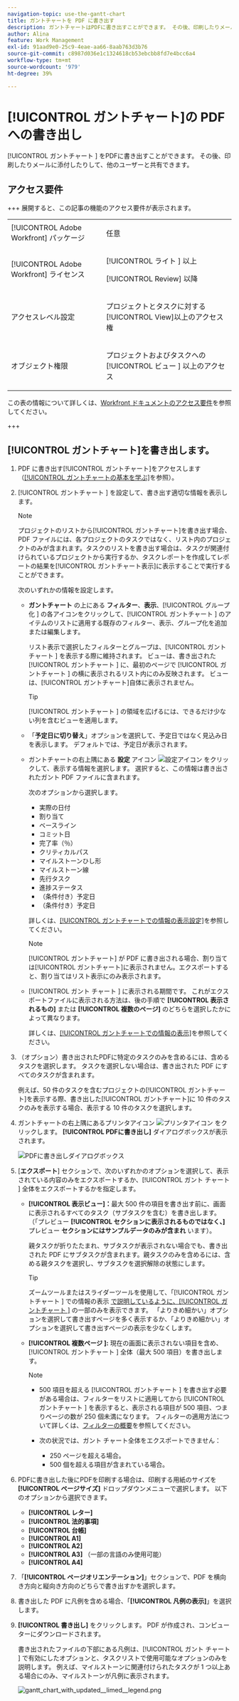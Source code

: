 ```yaml
---
navigation-topic: use-the-gantt-chart
title: ガントチャートを PDF に書き出す
description: ガントチャートはPDFに書き出すことができます。 その後、印刷したりメールに添付したりして、他のユーザーと共有できます。
author: Alina
feature: Work Management
exl-id: 91aad9e0-25c9-4eae-aa66-8aab763d3b76
source-git-commit: c8987d036e1c1324618cb53ebcbb8fd7e4bcc6a4
workflow-type: tm+mt
source-wordcount: '979'
ht-degree: 39%

---
```


# [!UICONTROL ガントチャート]の PDF への書き出し

<!--Audited: 08/2025-->

[!UICONTROL  ガントチャート ] をPDFに書き出すことができます。 その後、印刷したりメールに添付したりして、他のユーザーと共有できます。

## アクセス要件

+++ 展開すると、この記事の機能のアクセス要件が表示されます。 

<table style="table-layout:auto"> 
 <col> 
 <col> 
 <tbody> 
  <tr> 
   <td role="rowheader">[!UICONTROL Adobe Workfront] パッケージ</td> 
   <td> <p>任意</p> </td> 
  </tr> 
  <tr> 
   <td role="rowheader">[!UICONTROL Adobe Workfront] ライセンス</td> 
   <td> <p>[!UICONTROL ライト ] 以上</p>
   <p>[!UICONTROL Review] 以降</p> </td> 
  </tr> 
  <tr> 
   <td role="rowheader">アクセスレベル設定</td> 
   <td> <p>プロジェクトとタスクに対する[!UICONTROL View]以上のアクセス権</p> </td> 
  </tr> 
  <tr> 
   <td role="rowheader">オブジェクト権限</td> 
   <td> <p>プロジェクトおよびタスクへの [!UICONTROL ビュー ] 以上のアクセス</p> </td> 
  </tr> 
 </tbody> 
</table>

この表の情報について詳しくは、[Workfront ドキュメントのアクセス要件](/help/quicksilver/administration-and-setup/add-users/access-levels-and-object-permissions/access-level-requirements-in-documentation.md)を参照してください。

+++

<!--Old:

<table style="table-layout:auto"> 
 <col> 
 <col> 
 <tbody> 
  <tr> 
   <td role="rowheader">[!UICONTROL Adobe Workfront] plan</td> 
   <td> <p>Any </p> </td> 
  </tr> 
  <tr> 
   <td role="rowheader">[!UICONTROL Adobe Workfront] license</td> 
   <td> <p>New:[!UICONTROL Light] or higher</p>
   <p>Current:[!UICONTROL Review] or higher</p> </td> 
  </tr> 
  <tr> 
   <td role="rowheader">Access level configurations</td> 
   <td> <p>[!UICONTROL View] or higher access to Projects and Tasks</p> </td> 
  </tr> 
  <tr> 
   <td role="rowheader">Object permissions</td> 
   <td> <p>[!UICONTROL View] or higher access to the project</p> </td> 
  </tr> 
 </tbody> 
</table>

-->

## [!UICONTROL ガントチャート]を書き出します。

1. PDF に書き出す[!UICONTROL ガントチャート]をアクセスします（[[!UICONTROL ガントチャートの基本を学ぶ]](../../../manage-work/gantt-chart/use-the-gantt-chart/get-started-with-gantt.md)を参照）。
1. [!UICONTROL  ガントチャート ] を設定して、書き出す適切な情報を表示します。

   >[!NOTE]
   >
   >プロジェクトのリストから[!UICONTROL ガントチャート]を書き出す場合、PDF ファイルには、各プロジェクトのタスクではなく、リスト内のプロジェクトのみが含まれます。タスクのリストを書き出す場合は、タスクが関連付けられているプロジェクトから実行するか、タスクレポートを作成してレポートの結果を[!UICONTROL ガントチャート表示]に表示することで実行することができます。

   次のいずれかの情報を設定します。

   * **ガントチャート** の上にある **フィルター**、**表示**、[!UICONTROL  グループ化 ] の各アイコンをクリックして、[!UICONTROL  ガントチャート ] のアイテムのリストに適用する既存のフィルター、表示、グループ化を追加または編集します。

     リスト表示で選択したフィルターとグループは、[!UICONTROL  ガントチャート ] を表示する際に維持されます。 ビューは、書き出された [!UICONTROL  ガントチャート ] に、最初のページで [!UICONTROL  ガントチャート ] の横に表示されるリスト内にのみ反映されます。 ビューは、[!UICONTROL ガントチャート]自体に表示されません。

     >[!TIP]
     >
     >[!UICONTROL  ガントチャート ] の領域を広げるには、できるだけ少ない列を含むビューを適用します。

   * 「**予定日に切り替え**」オプションを選択して、予定日ではなく見込み日を表示します。 デフォルトでは、予定日が表示されます。

   * ガントチャートの右上隅にある **設定** アイコン ![ 設定アイコン ](assets/settings-icon.png) をクリックして、表示する情報を選択します。 選択すると、この情報は書き出されたガント PDF ファイルに含まれます。

     次のオプションから選択します。

      * 実際の日付
      * 割り当て
      * ベースライン
      * コミット日
      * 完了率（％）
      * クリティカルパス
      * マイルストーンひし形
      * マイルストーン線
      * 先行タスク
      * 進捗ステータス
      * （条件付き）予定日
      * （条件付き）予定日

     詳しくは、[[!UICONTROL ガントチャートでの情報の表示設定]](../../../manage-work/gantt-chart/use-the-gantt-chart/configure-info-on-gantt-chart.md)を参照してください。

     >[!NOTE]
     >
     > [!UICONTROL ガントチャート] が PDF に書き出される場合、割り当ては[!UICONTROL ガントチャート]に表示されません。エクスポートすると、割り当てはリスト表示にのみ表示されます。

   * [!UICONTROL  ガント チャート ] に表示される期間です。 これがエクスポートファイルに表示される方法は、後の手順で **[!UICONTROL 表示されるもの]** または **[!UICONTROL 複数のページ]** のどちらを選択したかによって異なります。

     詳しくは、[[!UICONTROL ガントチャートでの情報の表示]](../../../manage-work/gantt-chart/use-the-gantt-chart/view-info-in-gantt.md)を参照してください。



1. （オプション）書き出されたPDFに特定のタスクのみを含めるには、含めるタスクを選択します。 タスクを選択しない場合は、書き出された PDF にすべてのタスクが含まれます。

   例えば、50 件のタスクを含むプロジェクトの[!UICONTROL ガントチャート]を表示する際、書き出した[!UICONTROL ガントチャート]に 10 件のタスクのみを表示する場合、表示する 10 件のタスクを選択します。

1. ガントチャートの右上隅にあるプリンタアイコン ![ プリンタアイコン ](assets/printer-icon.png) をクリックします。
**[!UICONTROL PDFに書き出し]** ダイアログボックスが表示されます。

   ![PDFに書き出しダイアログボックス ](assets/exported-gantt-ui-350x225.png)

1. [**エクスポート**] セクションで、次のいずれかのオプションを選択して、表示されている内容のみをエクスポートするか、[!UICONTROL  ガント チャート ] 全体をエクスポートするかを指定します。

   * **[!UICONTROL 表示ビュー]：**&#x200B;最大 500 件の項目を書き出す前に、画面に表示されるすべてのタスク（サブタスクを含む）を書き出します。（「プレビュー **[!UICONTROL セクションに表示されるものではなく、]** プレビュー **セクションにはサンプルデータのみが含まれ** います）。

     親タスクが折りたたまれ、サブタスクが表示されない場合でも、書き出された PDF にサブタスクが含まれます。親タスクのみを含めるには、含める親タスクを選択し、サブタスクを選択解除の状態にします。

     >[!TIP]
     >
     >ズームツールまたはスライダーツールを使用して、「[!UICONTROL  ガントチャート ] での情報の表示 [ で説明しているように、[!UICONTROL  ガントチャート ]](../../../manage-work/gantt-chart/use-the-gantt-chart/view-info-in-gantt.md) の一部のみを表示できます。 「よりきめ細かい」オプションを選択して書き出すページを多く表示するか、「よりきめ細かい」オプションを選択して書き出すページの表示を少なくします。


   * **[!UICONTROL 複数ページ ]:** 現在の画面に表示されない項目を含め、[!UICONTROL  ガントチャート ] 全体（最大 500 項目）を書き出します。

     >[!NOTE]
     >
     >* 500 項目を超える [!UICONTROL  ガントチャート ] を書き出す必要がある場合は、フィルターをリストに適用してから [!UICONTROL  ガントチャート ] を表示すると、表示される項目が 500 項目、つまりページの数が 250 個未満になります。 フィルターの適用方法について詳しくは、[フィルターの概要](../../../reports-and-dashboards/reports/reporting-elements/filters-overview.md)を参照してください。
     >
     >
     >* 次の状況では、ガント チャート全体をエクスポートできません：
     >   
     >   * 250 ページを超える場合。
     >   * 500 個を超える項目が含まれている場合。


1. PDFに書き出した後にPDFを印刷する場合は、印刷する用紙のサイズを **[!UICONTROL ページサイズ]** ドロップダウンメニューで選択します。
以下のオプションから選択できます。

   * **[!UICONTROL レター]**
   * **[!UICONTROL 法的事項]**
   * **[!UICONTROL 台帳]**
   * **[!UICONTROL A1]**
   * **[!UICONTROL A2]**
   * **[!UICONTROL A3]** （一部の言語のみ使用可能）
   * **[!UICONTROL A4]**
1. 「**[!UICONTROL ページオリエンテーション]**」セクションで、PDF を横向き方向と縦向き方向のどちらで書き出すかを選択します。
1. 書き出した PDF に凡例を含める場合、「**[!UICONTROL 凡例の表示]**」を選択します。
1. **[!UICONTROL 書き出し]** をクリックします。 PDF が作成され、コンピューターにダウンロードされます。

   書き出されたファイルの下部にある凡例は、[!UICONTROL  ガント チャート ] で有効にしたオプションと、タスクリストで使用可能なオプションのみを説明します。 例えば、マイルストーンに関連付けられたタスクが 1 つ以上ある場合にのみ、マイルストーンが凡例に表示されます。

   ![gantt_chart_with_updated__limed__legend.png](assets/gantt-chart-with-updated--limited--legend-350x271.png)
